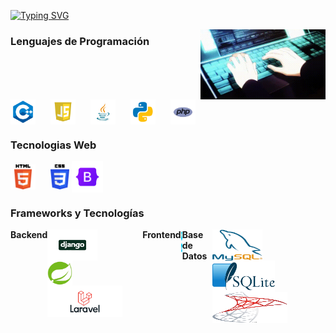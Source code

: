 [![Typing SVG](https://readme-typing-svg.demolab.com?font=Sofadi+One&weight=500&pause=2000&width=435&lines=Bienvenido+a+mi+perfil+de+GitHub)](https://git.io/typing-svg)

<img src="imgs/gif.gif" alt="Gift" align="right" width="200">

### Lenguajes de Programación
<div style="display: inline-block">
<img src="imgs/c++.png" alt="c++" align="center" height="40" width="40" style="margin-right: 20px">
<img src="imgs/javascript.png" alt="javascript" align="center" height="40" width="40" style="margin-right: 20px">
<img src="imgs/java.png" alt="java" align="center" height="40" width="40" style="margin-right: 20px">
<img src="imgs/python.png" alt="python" align="center" height="40" width="40" style="margin-right: 20px">
<img src="imgs/php.png" alt="php" align="center" height="40" width="40" style="margin-right: 20px">
<br>
</div>

### Tecnologias Web
<div style="display: inline-block">
<img src="imgs/html.png" alt="html" align="center" height="40" width="40" style="margin-right: 20px">
<img src="imgs/css.png" alt="css" align="center" height="40" width="30">
<img src="imgs/bootstrap.png" alt="bootstrap" align="center" height="50" width="50"">
<br>
</div>

### Frameworks y Tecnologías

<div style="display: flex; justify-content: center; align-items: flex-start;">
    <strong>Backend</strong>
    <div style="display: inline-block">
    <img src="imgs/django.png" alt="django" align="center" height="50" width="80" style="margin-right: 30px">
    <img src="imgs/springboot.png" alt="springboot" align="center" height="40" width="40" style="margin-right: 30px">
    <img src="imgs/laravel.png" alt="laravel" align="center" height="50" width="120">
    <br>
    </div>
    <br>
    <strong>Frontend</strong>
    <div style="display: inline-block">
    <img src="imgs/react.png" alt="react" align="center" height="40" width="4a0">
    <br>
    </div>
    <br>
    <strong>Base de Datos</strong>
    <div style="display: inline-block">
    <img src="imgs/mysql.png" alt="mysql" align="center" height="50" width="80" style="margin-right: 30px">
    <img src="imgs/sqlite.png" alt="sqlite" align="center" height="50" width="100" style="margin-right: 30px">
    <img src="imgs/sqlserver.png" alt="sqlserver" align="center" height="50" width="120">
    <br>
    </div>
</div>